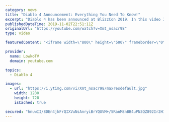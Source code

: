 ```yaml
---
category: news
title: "Diablo 4 Announcement: Everything You Need To Know!"
excerpt: "Diablo 4 has been announced at BlizzCon 2019. In this video I go over everything you need to know about this upcoming Blizzard Entertainment game."
publishedDateTime: 2019-11-02T22:51:11Z
originalUrl: "https://youtube.com/watch?v=Xmt_nsacr98"
type: video

featuredContent: "<iframe width=\"800\" height=\"500\" frameborder=\"0\" src=\"https://www.youtube.com/embed/Xmt_nsacr98\" allow=\"accelerometer; autoplay; encrypted-media; gyroscope; picture-in-picture\" allowfullscreen></iframe>"

provider:
  name: LowkoTV
  domain: youtube.com

topics:
  - Diablo 4

images:
  - url: "https://i.ytimg.com/vi/Xmt_nsacr98/maxresdefault.jpg"
    width: 1280
    height: 720
    isCached: true

secured: "hnuwII/8DEn4jkFrQIXVuNsAnryiBrYQUVM+/SRanM8nBB4uPN3QZ892Ir2H1BoLS8eWq2lP/E1cCUdrvCk78RSYiv2RrYJKaxDkEJT4EEZKb4EX5BoQyQlsWX40ugJpbTJpKP2lo6NYSuDAEkiAlP1IMhqTJhX0xvEqSCU5pqiIESfVE+F81NK2NTi9C2jenVyG1JZHhGjSRMO+n4qF6fHUUx9z4/2CkOfFqAJeVHbQJ/fh62MmPTTHFN9jO78ZKK9+Xt9IGmzoR7wNkjO4S4SFNwrZLsoWUs/E4dky6U7AYj4CFoPkvQq6P4UcWMe0N4TGLBDaopyfYKbZHU1bu8it+RoS4UxLRWf5G4sRoOAGsmi7CR2HgPNM+kzm/qCDfl9lqZKC7JEcRgunn9MXmf+Rk73gMa+q4sKtmsRIJ9BDs+dJaB8OK3GmT0mGakXy;aK+9QUO3x6pXEDHQpHryXA=="
---
```


